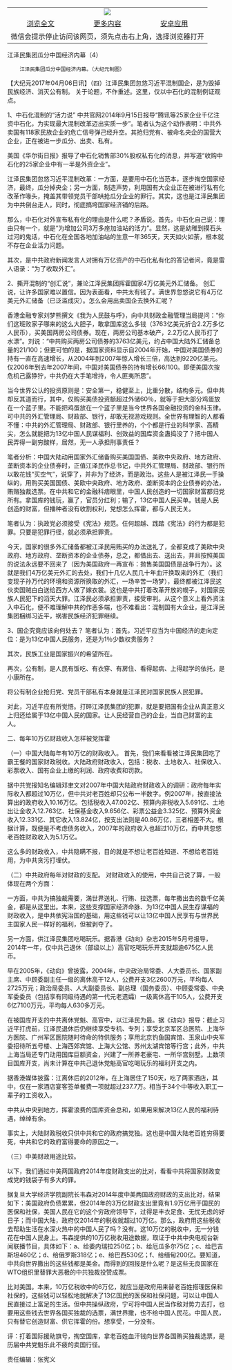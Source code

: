 

<table>
  <tr>
    <td align="center" colspan="3">
      <a href="https://github.com/ogate/ogate/blob/master/README.md"><img src="https://cloud.githubusercontent.com/assets/11880933/13434984/f430fae2-e012-11e5-814f-c2df1e82b247.jpg"/></a>
    </td>
  </tr>
  <tr>
    <td align="center">
      <a href="https://s3.ap-south-1.amazonaws.com/ogatem/oGate.htm?c816414&from=oNote">浏览全文</a>
    </td>
    <td align="center">
      <a href="https://s3.ap-south-1.amazonaws.com/ogatem/oGate.htm?from=oNote">更多内容</a>
    </td>
    <td align="center">
      <a href="https://raw.githubusercontent.com/ogate/up/master/ogate.apk">安卓应用</a>
    </td>
  </tr>
  <tr>
    <td align="center" colspan="3">
      微信会提示停止访问该网页，须先点击右上角，选择浏览器打开
    </td>
  </tr>
</table>    



江泽民集团瓜分中国经济内幕（4）






        江泽民集团瓜分中国经济内幕。（大纪元制图）




【大纪元2017年04月06日讯】（四）江泽民集团忽悠习近平混制国企，是为毁掉民族经济、消灭公有制。
关于论题，不作重述。这里，仅以中石化的混制例证观点。


1、中石化混制的“活力说”
中共官网2014年9月15日报导“腾讯等25家企业千亿注资中石化，为实现最大混制改革迈出实质一步”。笔者认为这个动作表明：中共外卖国有118家民族企业的危亡信号弹己经升空。其抢归党有、被命名央企的国营大企业，正在被进一步瓜分、出卖、私有。


美国《华尔街日报》报导了中石化销售部30%股权私有化的消息，并写道“收购中石化的25家企业中有一半是外资企业”。


江泽民集团忽悠习近平混制改革：一方面，是要用中石化当范本，逐步掏空国家经济，最终，瓜分掉央企；另一方面，制造声势，利用国有大企业正在被进行私有化改革作喙头，掩盖其带领党员干部哄抢瓜分企业的罪行。其实，这也是江泽民集团为中共倒台走人，同时，彻底搞垮国家经济铺的后路。


那么，中石化对外宣布私有化的理由是什么呢？矛盾说。首先，中石化自己说：理由只有一个，就是“为增加公司3万多座加油站的活力”。显然，这是幼稚到摸石头过河的鬼话，中石化在全国各地加油站的生意一年365天，天天如火如荼，根本就不存在企业活力问题。


其次，是中共政府新闻发言人对拥有万亿资产的中石化私有化的答记者问，竟是雷人语录：“为了收取外汇”。


2、撕开混制的“创汇说”，兼论江泽民集团挥霍国家4万亿美元外汇储备。
创汇说，让许多国家难以置信。因为表面看，中共太有钱了。满世界忽悠说它有4万亿美元外汇储备（已泛滥成灾）。怎么会用出卖国企去换外汇呢？


香港金融专家刘梦熊撰文《我为人民鼓与呼》，向中共财政金融管理当局提问：“你们这班败家子哪来的这么大胆子，敢拿国库这么多钱（3763亿美元折合2.2万多亿人民币），买美国两房公司债券。现在，两房公司基本破产，2.2万亿人民币打了水漂”。刘说：“中共购买两房公司债券的3763亿美元，约占中国大陆外汇储备总量的21/100；但更可怕的是，据国家资料显示自2004年开始，中国对美国债券的持有一直在高速增长，从2004年到2007年惊人增长三倍，高达到9220亿美元。仅2006年到去年2007年间，中国对美国债券的持有增长66/100。即便美国次按危机己露狰狞，中共仍在大手笔增持，令人匪夷所思”。


当今世界公认的投资原则是：安全第一，稳健至上，比重分散，结构多元。但中共却反其道而行，其中，仅购买美债投资额超过外储60％，就等于把大部分鸡蛋放在一个蓝子里。不能把鸡蛋放在一个蓝子里是当今世界各国金融投资的金科玉律。可中共的外汇管理局、财政部、银行，却敢无视游戏规则。全世界有理智的人都看不懂：中共的外汇管理局、财政部、银行里养的，个个都是行业的科学家、高精尖，怎么就能把为13亿中国人民谋福利、创效益的国库资金蛊捣没了？把中国人民弄得一副穷酸样，居然，无一人承担刑事责任？


笔者分析：中国大陆动用国家外汇储备购买美国国债、美欧中央政府、地方政府、垄断资本的企业债券时，正值江泽民作总书记，中共外汇管理局、财政部、银行所以敢花钱“买空气”，说穿了，并非为了经济，而是政治。这些人是被江泽民一手操纵的，用购买美国国债、美欧中央政府、地方政府、垄断资本的企业债券的办法，贿赂独裁选票。在中共和它的金融科痞眼里，中国人民创造的一切国家财富都归党所有。拿国库的钱玩，赢了，官员分红利；输了，13亿中国人民买单。钱是人民创造的财富，但播种者没有收割权利，党想怎么挥霍，都与人民无关。


笔者认为：执政党必须接受《宪法》规范。仼何超越、践踏《宪法》的行为都是犯罪。只要是犯罪行径，就必须承担罪责。


今天，国家的很多外汇储备都被江泽民用贿买的办法送礼了，全都变成了美欧中央政府、地方政府、垄断资本的企业债券，总之，都借出去、送出去，并且按照美国的说法永远要不回来了（因为美国政府一再宣布：抛售美国国债是战争行为）。这就是我们4万亿美元外汇的去处，我们十几亿人民几十年血汗换取来的外汇（我们变现子孙万代的环境和资源所换取的外汇，一场辛苦一场梦），最终都被江泽民这伙卖国贼白白送给西方人做了嫁衣裳。这也是中共打着改革开放的幌子，对国家民族人民犯下的滔天大罪。江泽民必须承担罪责，接受审判。从这个意义上看外资注入中石化，便不难理解中共的作恶多端，也不难看出：混制国有大企业，是江泽民集团梱绑习近平，祸害民族经济犯罪继续。


3、国企究竟应该向何处去？
笔者认为：首先，习近平应当为中国经济的走向定位：是为13亿中国人民服务，还是为1％少数权贵服务？


其次，民族工业是国家振兴的希望所在。


再次，公有制，是人民有饭吃、有衣穿、有房住、看得起病、上得起学的依托，是小康所在。


将公有制企业抢归党、党员干部私有本身就是江泽民对国家民族人民犯罪。


对此，习近平应有所觉悟。打碎江泽民集团的犯罪，就是要把国有企业从真正意义上归还给属于13亿中国人民的国家。让人民经营自己的企业，当自己财富的主人。


二、每年10万亿财政收入怎样被党挥霍


（一）中国大陆每年有10万亿的财政收入。
首先，我们来看看被江泽民集团吃了霸王餐的国家财政税收。大陆政府财政收入，包括：税收、土地收入、社保收入、彩票收入、国有企业上缴的利润、政府收费和罚款。


据中共党报知名编辑邓聿文对2007年中国大陆政府财政收入的调研：政府每年实际收入都超过10万亿，但中共对老百姓却只公布一半数字。例2007年，按直接法算出的政府收入10.16万亿。包括税收入47.002亿、预算内非税收入5.691亿、土地出让金收入12.763亿、社保基金收入9.656亿、彩票公益金3.325亿、预算外资金收入12.331亿、其它收入13.824亿，按支出法则是40.86万亿，三者相差不大。根据计算，既便是不考虑债务收入，2007年的政府收入也超过10万亿，而中共忽悠老百姓财政收入为5.1万亿。


这么多的财政收入，中共隐瞒不报，目的就是不想让老百姓知道、不想给老百姓用，为中共贪污打埋伏。


（二）中共政府每年对财政的支配。
对财政收入的使用，中共自己说了算，一般体现在两个方面：


一方面，中共为搞独裁需要，満世界送礼、行贿、拉选票，每年撒出去的数千亿美金，都是从这里出。本来，这些支撑国家经济命脉、为13亿中国人民生存谋福的财政收入，是中共依宪治国的基础，用这些钱可以让13亿中国人民享有与世界民主国家人民一样好的福利，但被剥夺了。


另一方面，供江泽民集团吃喝玩乐。据香港《动向》杂志2015年5月号报导，2014年一年，仅中共己退休（部级以上）高官吃喝玩乐开支就超逾675亿人民币。


早在2005年，《动向》曾披露，2004年，中央政治局常委、人大委员长、国家副主席、中顾委副主任一级的离休高干12人，公费开支3亿2600万元，平均每人2725万元；政治局委员、人大副委员长、副总理（国务委员）、中顾委常委、中央军委委员（包括享有同级待遇的第一代元老遗孀）一级离休高干105人，公费开支6亿7100万元，平均每人630多万元。


在被国库开支的中共离休党魁、高官中，以江泽民为最。据《动向》报导：截止习近平打虎前，江泽民退休后仍继续享受专机、专列；享受北京军区总医院、上海华方医院、广州军区医院随时待命的特供服务；享用北京钓鱼国宾馆、玉泉山中央军委招待所五号楼、上海西郊宾馆、上海大公馆、苏州太湖宾馆等行宫；此外，中共上海当局还专门动用国库巨额资金，兴建了一所养老豪宅、一所华宫别墅。上数项目国库开支，尚未计算在中共己退休党魁高官吃喝玩乐的福利开支之内。


据香港媒体披露：江离休后的2012年，在上海居住了150天，吃了两家酒店，其中，仅在一家酒店宴客签单餐费一项就超过237.7万。相当于34个中等收入职工一辈子的工资收入。


中共从中央到地方，挥霍浪费的国库资金总和，如果用来解决13亿人民的福利待遇，绰绰有余。


事实上，大陆财政税收只供中共和它的政府搞党独。这也是中国大陆老百姓穷得要死，中共和它的政府富得要命的原因之一。


（三）中美财政用途比较。


以下，我们通过中美两国政府2014年度财政支出的比对，看看中共将国家财政变成党的钱袋子有多大的罪。


据复旦大学经济学院副院长韦森对2014年度中美两国政府财政的支出比对，结果如下：美国政府负债累累，但2014年的3万亿财政支出里竟有1.9万亿用于国民的医保和社保，美国人民在它的这个穷政府领导下，过得是丰衣足食、无忧无虑的好日子；而中国大陆，政府仅2014年的税收就超过10万亿。那么，政府用这些税收去帮助生活在水深火热中的中国人民了吗？没有。这10万亿的税收中，无一分钱花在中国人民身上。韦森提供的10万亿税收用途数据，取证于中共中央电视台新闻联播节目，具体如下：a、给委内瑞拉250亿；b、给厄瓜多尔75亿；c、给巴吉斯坦460亿；d、给俄罗斯318亿；e、给巴西530亿；f、给缅甸200亿。要知道，中共向世界撒出的这些钱都是美金。而得到的回报是什么呢？是这些无良国家在WTO组织里替罪大恶极的中共独裁投赞成票。


比对美国。本来，10万亿税收中的6万亿，就应当是政府用来替老百姓搭理医保和社保的，这些钱可以轻松地就解决了13亿国民的医保和社保问题，可以让中国人民直接过上富足的生活。但中共操纵政府，宁可将中国人民当作敌对势力去打，也要用这些钱去世界各国买独裁的选票，满世界撒，也不给中国人民花。中国人民，只有替它创造财富、供它挥霍的份。想享受，一分没有。


评：打着国际援助旗号，掏空国库，拿老百姓血汗钱向世界各国贿买独裁选票，是历届中共党魁乐此不疲的卖国行径。


责任编辑：张宪义



